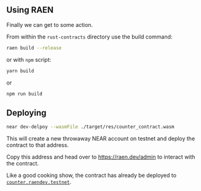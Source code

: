 ## Using RAEN

Finally we can get to some action. 

<!-- Add instructions for cloning the examples repo; -->

From within the `rust-contracts` directory use the build command:

```bash
raen build --release
```

or with `npm` script:

```bash
yarn build
```

or

```bash
npm run build
```

## Deploying

```bash
near dev-delpoy --wasmFile ./target/res/counter_contract.wasm
```

This will create a new throwaway NEAR account on testnet and deploy the contract to that address.

Copy this address and head over to https://raen.dev/admin to interact with the contract.

Like a good cooking show, the contract has already be deployed to [`counter.raendev.testnet`](https://raen.dev/admin/#/counter.raendev.testnet).
